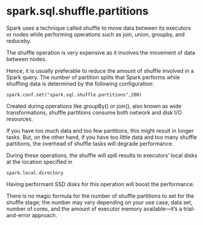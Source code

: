 # spark.sql.shuffle.partitions

Spark uses a technique called shuffle to move data between its executors or nodes while performing operations such as join, union, groupby, and reduceby.

The shuffle operation is very expensive as it involves the movement of data between nodes.

Hence, it is usually preferable to reduce the amount of shuffle involved in a Spark query. The number of partition splits that Spark performs while shuffling data is determined by the following configuration:

    spark.conf.set("spark.sql.shuffle.partitions",200)

Created during operations like groupBy() or join(), also known as wide transformations, shuffle partitions consume both network and disk I/O resources.

If you have too much data and too few partitions, this might result in longer tasks. But, on the other hand, if you have too little data and too many shuffle partitions, the overhead of shuffle tasks will degrade performance.


During these operations, the shuffle will spill results to executors’ local disks at the location specified in 
    
    spark.local.directory

Having performant SSD disks for this operation will boost the performance.

There is no magic formula for the number of shuffle partitions to set for the shuffle stage; the number may vary depending on your use case, data set, number of cores, and the amount of executor memory available—it’s a trial-and-error approach.
